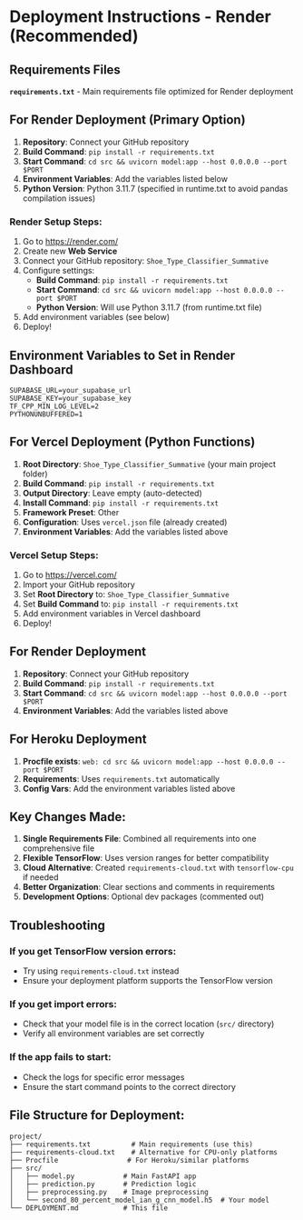 # Deployment Instructions - Render (Recommended)

## Requirements Files

**`requirements.txt`** - Main requirements file optimized for Render deployment

## For Render Deployment (Primary Option)

1. **Repository**: Connect your GitHub repository
2. **Build Command**: `pip install -r requirements.txt`
3. **Start Command**: `cd src && uvicorn model:app --host 0.0.0.0 --port $PORT`
4. **Environment Variables**: Add the variables listed below
5. **Python Version**: Python 3.11.7 (specified in runtime.txt to avoid pandas compilation issues)

### Render Setup Steps:
1. Go to https://render.com/
2. Create new **Web Service**
3. Connect your GitHub repository: `Shoe_Type_Classifier_Summative`
4. Configure settings:
   - **Build Command**: `pip install -r requirements.txt`
   - **Start Command**: `cd src && uvicorn model:app --host 0.0.0.0 --port $PORT`
   - **Python Version**: Will use Python 3.11.7 (from runtime.txt file)
5. Add environment variables (see below)
6. Deploy!

## Environment Variables to Set in Render Dashboard

```
SUPABASE_URL=your_supabase_url
SUPABASE_KEY=your_supabase_key
TF_CPP_MIN_LOG_LEVEL=2
PYTHONUNBUFFERED=1
```

## For Vercel Deployment (Python Functions)

1. **Root Directory**: `Shoe_Type_Classifier_Summative` (your main project folder)
2. **Build Command**: `pip install -r requirements.txt`
3. **Output Directory**: Leave empty (auto-detected)
4. **Install Command**: `pip install -r requirements.txt`
5. **Framework Preset**: Other
6. **Configuration**: Uses `vercel.json` file (already created)
7. **Environment Variables**: Add the variables listed above

### Vercel Setup Steps:
1. Go to https://vercel.com/
2. Import your GitHub repository
3. Set **Root Directory** to: `Shoe_Type_Classifier_Summative`
4. Set **Build Command** to: `pip install -r requirements.txt`
5. Add environment variables in Vercel dashboard
6. Deploy!

## For Render Deployment

1. **Repository**: Connect your GitHub repository
2. **Build Command**: `pip install -r requirements.txt`
3. **Start Command**: `cd src && uvicorn model:app --host 0.0.0.0 --port $PORT`
4. **Environment Variables**: Add the variables listed above

## For Heroku Deployment

1. **Procfile exists**: `web: cd src && uvicorn model:app --host 0.0.0.0 --port $PORT`
2. **Requirements**: Uses `requirements.txt` automatically
3. **Config Vars**: Add the environment variables listed above

## Key Changes Made:

1. **Single Requirements File**: Combined all requirements into one comprehensive file
2. **Flexible TensorFlow**: Uses version ranges for better compatibility
3. **Cloud Alternative**: Created `requirements-cloud.txt` with `tensorflow-cpu` if needed
4. **Better Organization**: Clear sections and comments in requirements
5. **Development Options**: Optional dev packages (commented out)

## Troubleshooting

### If you get TensorFlow version errors:
- Try using `requirements-cloud.txt` instead
- Ensure your deployment platform supports the TensorFlow version

### If you get import errors:
- Check that your model file is in the correct location (`src/` directory)
- Verify all environment variables are set correctly

### If the app fails to start:
- Check the logs for specific error messages
- Ensure the start command points to the correct directory

## File Structure for Deployment:

```
project/
├── requirements.txt          # Main requirements (use this)
├── requirements-cloud.txt    # Alternative for CPU-only platforms
├── Procfile                 # For Heroku/similar platforms
├── src/
│   ├── model.py            # Main FastAPI app
│   ├── prediction.py       # Prediction logic
│   ├── preprocessing.py    # Image preprocessing
│   └── second_80_percent_model_ian_g_cnn_model.h5  # Your model
└── DEPLOYMENT.md           # This file
```
